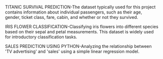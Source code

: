 TITANIC SURVIVAL PREDICTION-The dataset typically used for this project contains information
about individual passengers, such as their age, gender, ticket
class, fare, cabin, and whether or not they survived.

IRIS FLOWER CLASSIFICATION-Classifying iris
flowers into different species based on their sepal and petal
measurements. This dataset is widely used for introductory
classification tasks.

SALES PREDICTION USING PYTHON-Analyzing the relationship between 'TV advertising' and 'sales' using a simple linear regression model.
